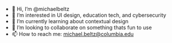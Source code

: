 - 👋 Hi, I’m @michaelbeltz
- 👀 I’m interested in UI design, education tech, and cybersecurity
- 🌱 I’m currently learning about contextual design
- 💞️ I’m looking to collaborate on something thats fun to use
- 📫 How to reach me: michael.beltz@columbia.edu

<!---
michaelbeltz/michaelbeltz is a ✨ special ✨ repository because its `README.md` (this file) appears on your GitHub profile.
You can click the Preview link to take a look at your changes.
--->
